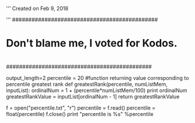 '''
Created on Feb 9, 2018

'''
#############################################
#                                           #
# Don't blame me, I voted for Kodos.        #
#                                           #
#############################################

output_length=2
percentile = 20
#function returning value corresponding to percentile greatest rank
def greatestRank(percentile, numListMem, inputList): 
    ordinalNum = 1 + (percentile*numListMem/100)
    print ordinalNum
    greatestRankValue = inputList[ordinalNum - 1]
    return greatestRankValue

f = open("percentile.txt", "r")
percentile = f.read()
percentile = float(percentile)
f.close()
print "percentile is %s" %percentile

    
